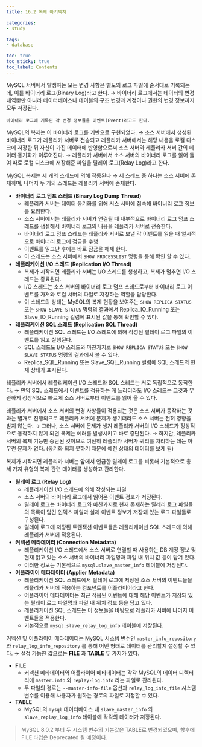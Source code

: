 ```yaml
---
title: 16.2 복제 아키텍처

categories:
- study

tags:
- database

toc: true
toc_sticky: true
toc_label: Contents
---
```


MySQL 서버에서 발생하는 모든 변경 사항은 별도의 로그 파일에 순서대로 기록되는 데, 이를 바이너리 로그(Binary Log)라고 한다.
→ 바이너리 로그에서는 데이터의 변경 내역뿐만 아니라 데이터베이스나 테이블의 구조 변경과 계정이나 권한의 변경 정보까지 모두 저장된다.
```ad-tip
바이너리 로그에 기록된 각 변경 정보들을 이벤트(Event)라고도 한다.
```

MySQL의 복제는 이 바이너리 로그를 기반으로 구현되었다. 
→ 소스 서버에서 생성된 바이너리 로그가 레플리카 서버로 전송되고 레플리카 서버에서는 해당 내용을 로컬 디스크에 저장한 뒤 자신이 가진 데이터에 반영함으로써 소스 서버와 레플리카 서버 간의 데이터 동기화가 이루어진다.
→ 레플리카 서버에서 소스 서버의 바이너리 로그를 읽어 들여 따로 로컬 디스크에 저장해준 파일을 릴레이 로그(Relay Log)라고 한다.

MySQL 복제는 세 개의 스레드에 의해 작동된다
→ 세 스레드 중 하나는 소스 서버에 존재하며, 나머지 두 개의 스레드는 레플리카 서버에 존재한다.
- **바이너리 로그 덤프 스레드 (Binary Log Dump Thread)**
	- 레플리카 서버는 데이터 동기화를 위해 서스 서버에 접속해 바이너리 로그 정보를 요청한다.
	- 소스 서버에서는 레플리카 서버가 연결될 때 내부적으로 바이너리 로그 덤프 스레드를 생설해서 바이너리 로그의 내용을 레플리카 서버로 전송한다.
	- 바이너리 로그 덤프 스레드는 레플리카 서버로 보낼 각 이벤트를 읽을 때 일시적으로 바이너리 로그에 점금을 수행
	- 이벤트를 읽고난 후에는 바로 잠금을 해제 한다.
	- 이 스레드는 소스 서버에서 `SHOW PROCESSLIST` 명령을 통해 확인 할 수 있다.
- **레플리케이션 I/O 스레드 (Replication I/O Thread)**
	- 복제가 시작되면 레플리카 서버는 I/O 스레드를 생성하고, 복제가 멈추면 I/O 스레드는 종료된다.
	- I/O 스레드는 소스 서버의 바이너리 로그 덤프 스레드로부터 바이너리 로그 이벤트를 가져와 로컬 서버의 파일로 저장하는 역할을 담당한다.
	- 이 스레드의 상태는 MySQL의 복제 현황을 보여주는 `SHOW REPLICA STATUS` 또는 `SHOW SLAVE STATUS` 명령의 결과에서 Replica_IO_Running 또는 Slave_IO_Running 컬럼에 표시된 값을 통해 확인할 수 있다.
- **레플리케이션 SQL 스레드 (Replication SQL Thread)**
	- 레플리케이션 SQL 스레드는 I/O 스레드에 의해 작성된 릴레이 로그 파일의 이벤트를 읽고 실행된다.
	- SQL 스레드도 I/O 스레드와 마찬가지로 `SHOW REPLICA STATUS` 또는 `SHOW SLAVE STATUS` 명령의 결과에서 볼 수 있다.
	- Replica_SQL_Running 또는 Slave_SQL_Running 컬럼에 SQL 스레드의 현재 상태가 표시된다.

레플리카 서버에서 레플리케이션 I/O 스레드와 SQL 스레드는 서로 독립적으로 동작한다.
→ 만약 SQL 스레드에서 이벤트를 적용하는 게 느리더라도 I/O 스레드는 그것과 무관하게 정상적으로 빠르게 소스 서버로부터 이벤트를 읽어 올 수 있다.

레플리카 서버에서 소스 서버의 변경 사항들이 적용되는 것은 소스 서버가 동작하는 것과는 별개로 진행되므로 레플리카 서버에 문제가 생기더라도 소스 서버는 전혀 영향을 받지 않는다.
→ 그러나, 소스 서버에 문제가 생겨 레플리카 서버의 I/O 스레드가 정상적으로 동작하지 않게 되면 복제는 에러를 발생시키고 바로 중단된다.
→ 하지만, 레플리카 서버의 복제 기능만 중단된 것이므로 여전히 레플리카 서버가 쿼리를 처리하는 데는 아무런 문제가 없다. (동기화 되지 못하기 때문에 예전 상태의 데이터를 보게 됨)

복제가 시작되면 레플리카 서버는 앞에서 언급한 릴레이 로그를 비롯해 기본적으로 총 세 가지 유형의 복제 관련 데이터를 생성하고 관리한다.
- **릴레이 로그 (Relay Log)**
	- 레플리케이션 I/O 스레드에 의해 작성되는 파일
	- 소스 서버의 바이너리 로그에서 읽어온 이벤트 정보가 저장된다.
	- 릴레이 로그는 바이너리 로그와 마찬가지로 현재 존재하는 릴레리 로그 파일들의 목록이 담긴 인덱스 파일과 실제 이벤트 정보가 저장돼 있는 로그 파일들로 구성된다.
	- 릴레이 로그에 저장된 트랜잭션 이벤트들은 레플리케이션 SQL 스레드에 의해 레플리카 서버에 적용된다.
- **커넥션 메타데이터 (Connection Metadata)**
	- 레플리케이션 I/O 스레드에서 소스 서버로 연결할 때 사용하는 DB 계정 정보 및 현재 읽고 있는 소스 서버의 바이너리 파일명과 파일 내 위치 값 등이 담겨 있다.
	- 이러한 정보는 기본적으로 `mysql.slave_master_info` 테이블에 저장된다.
- **어플라이어 메타데이터 (Applier Metadata)**
	- 레플리케이션 SQL 스레드에서 릴레이 로그에 저장된 소스 서버의 이벤트들을 레플리카 서버에 적용하는 컴포넌트를 어플라이어라고 한다.
	- 어플라이어 메타데이터는 최근 적용된 이벤트에 대해 해당 이벤트가 저장돼 있는 릴레이 로그 파일명과 파일 내 위치 정보 등을 담고 있다.
	- 레플리케이션 SQL 스레드는 이 정보들을 바탕으로 레플리카 서버에 나머지 이벤트들을 적용한다.
	- 기본적으로 `mysql.slave_relay_log_info` 테이블에 저장된다.

커넥션 및 어플라이어 메타데이터는 MySQL 시스템 변수인 `master_info_repository` 와 `relay_log_info_repository` 를 통해 어떤 형태로 데이터를 관리할지 설정할 수 있다.
→ 설정 가능한 값으로는 **FILE** 과 **TABLE** 두 가지가 있다.
- **FILE**
	- 커넥션 메타데이터와 어플라이어 메타데이터는 각각 MySQL의 데이터 디렉터리에 `master.info` 와 `replay-log.info` 라는 파일로 관리된다.
	- 두 파일의 경로는 `--master-info-file` 옵션과 `relay_log_info_file` 시스템 변수를 이용해 사용자가 원하는 경로의 파일로 지정할 수 있다.
- **TABLE**
	- MySQL의 `mysql` 데이터베이스 내 `slave_master_info` 와 `slave_replay_log_info` 테이블에 각각의 데이터가 저장된다.

> MySQL 8.0.2 부터 두 시스템 변수의 기본값은 TABLE로 변경되었으며, 향후에 FILE 타입은 Deprecated 될 예정이다.

